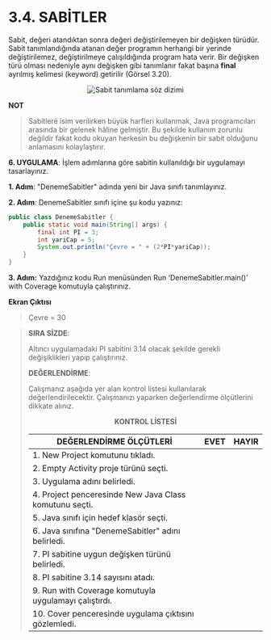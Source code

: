 # 3.4. SABİTLER
Sabit, değeri atandıktan sonra değeri değiştirilemeyen bir değişken türüdür. Sabit tanımlandığında atanan değer programın herhangi bir yerinde değiştirilemez, değiştirilmeye çalışıldığında program hata verir. Bir değişken türü olması nedeniyle aynı değişken gibi tanımlanır fakat başına **final** ayrılmış kelimesi (keyword) getirilir (Görsel 3.20).
<div style="display:block;text-align:center">

![Sabit tanımlama söz dizimi](./temel-komutlar/gorsel-3.20-sabit-tanimlama-soz-dizimi.png)
</div>

**NOT**

>Sabitlere isim verilirken büyük harfleri kullanmak, Java programcıları arasında bir gelenek hâline gelmiştir. Bu şekilde kullanım zorunlu değildir fakat kodu okuyan herkesin bu değişkenin bir sabit olduğunu anlamasını kolaylaştırır. 

**6. UYGULAMA**: İşlem adımlarına göre sabitin kullanıldığı bir uygulamayı tasarlayınız.

**1. Adım**: "DenemeSabitler" adında yeni bir Java sınıfı tanımlayınız.

**2. Adım**: DenemeSabitler sınıfı içine şu kodu yazınız:

```java
public class DenemeSabitler {
    public static void main(String[] args) {
        final int PI = 3;
        int yariCap = 5;
        System.out.println("Çevre = " + (2*PI*yariCap));
    }
}
```

**3. Adım:** Yazdığınız kodu Run menüsünden Run ‘DenemeSabitler.main()’ with Coverage komutuyla çalıştırınız.

**Ekran Çıktısı**

>Çevre = 30

>**SIRA SİZDE**:
>
>Altıncı uygulamadaki PI sabitini 3.14 olacak şekilde gerekli değişiklikleri yapıp çalıştırınız.
>
>**DEĞERLENDİRME**:
>
>Çalışmanız aşağıda yer alan kontrol listesi kullanılarak değerlendirilecektir. Çalışmanızı yaparken değerlendirme ölçütlerini dikkate alınız.
>
><div style="text-align:center;"><b>KONTROL LİSTESİ</b></div>
>
>| DEĞERLENDİRME ÖLÇÜTLERİ                                | EVET | HAYIR |
>| ------------------------------------------------------ | ---- | ----- |
>| 1. New Project komutunu tıkladı.                       |
>| 2. Empty Activity proje türünü seçti.                  |
>| 3. Uygulama adını belirledi.                           |
>| 4. Project penceresinde New Java Class komutunu seçti. |
>| 5. Java sınıfı için hedef klasör seçti.                |
>| 6. Java sınıfına "DenemeSabitler" adını belirledi.     |
>| 7. PI sabitine uygun değişken türünü belirledi.        |
>| 8. PI sabitine 3.14 sayısını atadı.                    |
>| 9. Run with Coverage komutuyla uygulamayı çalıştırdı.  |
>| 10. Cover penceresinde uygulama çıktısını gözlemledi.  |